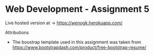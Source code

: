 # Web Development - Assignment 5

Live hosted version at -> https://wenogk.herokuapp.com/

Attributions
- The boostrap template used in this assignment was taken from https://www.bootstrapdash.com/product/free-bootstrap-resume/
